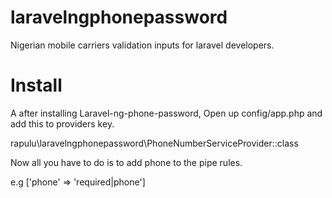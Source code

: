 # laravelngphonepassword
Nigerian mobile carriers validation inputs for laravel developers.

# Install
A after installing Laravel-ng-phone-password, Open up config/app.php and add this to providers key.

rapulu\laravelngphonepassword\PhoneNumberServiceProvider::class

Now all you have to do is to add phone to the pipe rules.

e.g ['phone' => 'required|phone']
